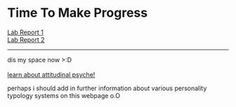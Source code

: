 # Time To Make Progress
[Lab Report 1](lab-report-1-week-2.html)<br/>
[Lab Report 2](lab-report-2-week-4.html)<br/>

---
dis my space now >:D <br/>
<br/>
[learn about attitudinal psyche!](https://starnaphie.github.io/cse15l-lab-reports/page-1.html) 

perhaps i should add in further information about various personality typology systems on this webpage o.O